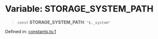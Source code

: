 # Variable: STORAGE\_SYSTEM\_PATH

> `const` **STORAGE\_SYSTEM\_PATH**: `"$._system"`

Defined in: [constants.ts:1](https://github.com/laruss/react-text-game/blob/3442aa0d22b82dc4760f453f7492731a6f583755/packages/core/src/constants.ts#L1)
